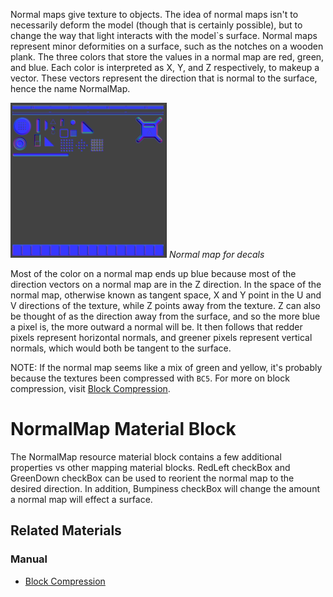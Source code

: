 Normal maps give texture to objects.  The idea of normal maps isn't to necessarily deform the model (though that is certainly possible), but to change the way that light interacts with the model`s surface.  Normal maps represent minor deformities on a surface, such as the notches on a wooden plank.  The three colors that store the values in a normal map are red, green, and blue.  Each color is interpreted as X, Y, and Z respectively, to makeup a vector.  These vectors represent the direction that is normal to the surface, hence the name NormalMap.



![image](https://raw.githubusercontent.com/ZilchEngine/ZilchFiles/master/doc_files/46703.png) *Normal map for decals*


Most of the color on a normal map ends up blue because most of the direction vectors on a normal map are in the Z direction.  In the space of the normal map, otherwise known as tangent space, X and Y point in the U and V directions of the texture, while Z points away from the texture.  Z can also be thought of as the direction away from the surface, and so the more blue a pixel is, the more outward a normal will be.  It then follows that redder pixels represent horizontal normals, and greener pixels represent vertical normals, which would both be tangent to the surface.

NOTE: If the normal map seems like a mix of green and yellow, it's probably because the textures been compressed with `BC5`.  For more on block compression, visit [Block Compression](https://github.com/ZilchEngine/ZilchDocs/blob/master/zilch_editor_documentation/zeromanual/graphics/adding_assets/block_compression.markdown).

 # NormalMap Material Block
The NormalMap resource material block contains a few additional properties vs other mapping material blocks.  RedLeft checkBox and GreenDown checkBox can be used to reorient the normal map to the desired direction.  In addition, Bumpiness checkBox will change the amount a normal map will effect a surface.

 ## Related Materials
 ### Manual
- [Block Compression](https://github.com/ZilchEngine/ZilchDocs/blob/master/zilch_editor_documentation/zeromanual/graphics/adding_assets/block_compression.markdown) 

 